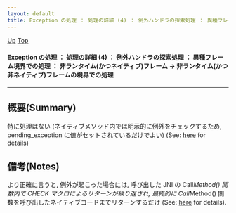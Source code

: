 ```yaml
---
layout: default
title: Exception の処理 ： 処理の詳細 (4) ： 例外ハンドラの探索処理 ： 異種フレーム境界での処理 ： 非ランタイム(かつネイティブ)フレーム → 非ランタイム(かつ非ネイティブ)フレームの境界での処理
---
```

[Up](noAJsAY6Zl.html) [Top](../index.html)

#### Exception の処理 ： 処理の詳細 (4) ： 例外ハンドラの探索処理 ： 異種フレーム境界での処理 ： 非ランタイム(かつネイティブ)フレーム → 非ランタイム(かつ非ネイティブ)フレームの境界での処理

--- 
## 概要(Summary)
特に処理はない
(ネイティブメソッド内では明示的に例外をチェックするため, 
pending_exception に値がセットされているだけでよい) (See: [here](nok1NPdCrM.html) for details)

## 備考(Notes)
より正確に言うと, 例外が起こった場合には, 
呼び出した JNI の Call*Method() 関数内で CHECK マクロによるリターンが繰り返され, 
最終的に Call*Method() 関数を呼び出したネイティブコードまでリターンするだけ (See: [here](no3059-0k.html) for details).







